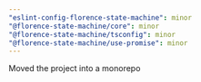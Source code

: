 ```yaml
---
"eslint-config-florence-state-machine": minor
"@florence-state-machine/core": minor
"@florence-state-machine/tsconfig": minor
"@florence-state-machine/use-promise": minor
---
```


Moved the project into a monorepo
